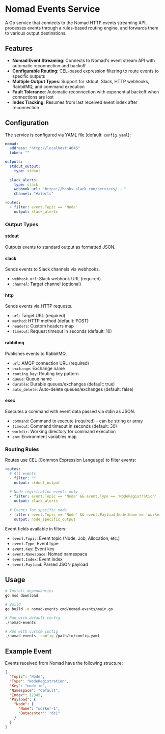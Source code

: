 # Nomad Events Service

A Go service that connects to the Nomad HTTP events streaming API, processes events through a rules-based routing engine, and forwards them to various output destinations.

## Features

- **Nomad Event Streaming**: Connects to Nomad's event stream API with automatic reconnection and backoff
- **Configurable Routing**: CEL-based expression filtering to route events to specific outputs  
- **Multiple Output Types**: Support for stdout, Slack, HTTP webhooks, RabbitMQ, and command execution
- **Fault Tolerance**: Automatic reconnection with exponential backoff when connections are lost
- **Index Tracking**: Resumes from last received event index after reconnection

## Configuration

The service is configured via YAML file (default: `config.yaml`):

```yaml
nomad:
  address: "http://localhost:4646"
  token: ""

outputs:
  stdout_output:
    type: stdout
  
  slack_alerts:
    type: slack
    webhook_url: "https://hooks.slack.com/services/..."
    channel: "#alerts"

routes:
  - filter: event.Topic == 'Node'
    output: slack_alerts
```

### Output Types

#### stdout
Outputs events to standard output as formatted JSON.

#### slack  
Sends events to Slack channels via webhooks.
- `webhook_url`: Slack webhook URL (required)
- `channel`: Target channel (optional)

#### http
Sends events via HTTP requests.
- `url`: Target URL (required) 
- `method`: HTTP method (default: POST)
- `headers`: Custom headers map
- `timeout`: Request timeout in seconds (default: 10)

#### rabbitmq
Publishes events to RabbitMQ.
- `url`: AMQP connection URL (required)
- `exchange`: Exchange name
- `routing_key`: Routing key pattern
- `queue`: Queue name  
- `durable`: Durable queues/exchanges (default: true)
- `auto_delete`: Auto-delete queues/exchanges (default: false)

#### exec
Executes a command with event data passed via stdin as JSON.
- `command`: Command to execute (required) - can be string or array
- `timeout`: Command timeout in seconds (default: 30)  
- `workdir`: Working directory for command execution
- `env`: Environment variables map

### Routing Rules

Routes use CEL (Common Expression Language) to filter events:

```yaml
routes:
  # All events
  - filter: ""
    output: stdout_output
    
  # Node registration events only
  - filter: event.Topic == 'Node' && event.Type == 'NodeRegistration' 
    output: slack_alerts
    
  # Events for specific node
  - filter: event.Topic == 'Node' && event.Payload.Node.Name == 'worker-1'
    output: node_specific_output
```

Event fields available in filters:
- `event.Topic`: Event topic (Node, Job, Allocation, etc.)
- `event.Type`: Event type 
- `event.Key`: Event key
- `event.Namespace`: Nomad namespace
- `event.Index`: Event index
- `event.Payload`: Parsed JSON payload

## Usage

```bash
# Install dependencies
go mod download

# Build
go build -o nomad-events cmd/nomad-events/main.go

# Run with default config
./nomad-events

# Run with custom config
./nomad-events -config /path/to/config.yaml
```

## Example Event

Events received from Nomad have the following structure:

```json
{
  "Topic": "Node", 
  "Type": "NodeRegistration",
  "Key": "node-id",
  "Namespace": "default",
  "Index": 12345,
  "Payload": {
    "Node": {
      "Name": "worker-1",
      "Datacenter": "dc1"
    }
  }
}
```